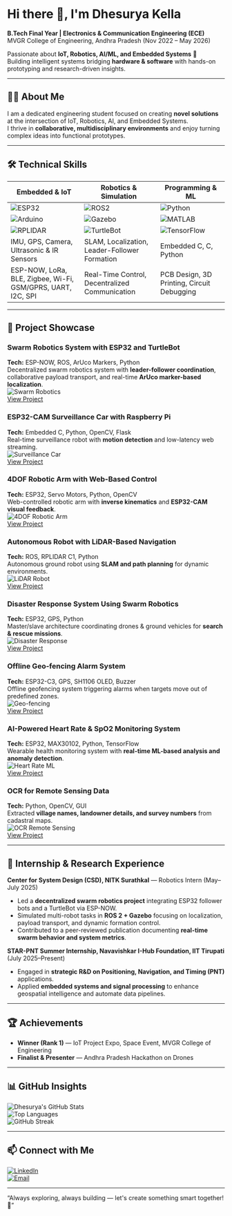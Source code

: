 # Hi there 👋, I'm Dhesurya Kella

**B.Tech Final Year | Electronics & Communication Engineering (ECE)**  
MVGR College of Engineering, Andhra Pradesh (Nov 2022 – May 2026)  

Passionate about **IoT, Robotics, AI/ML, and Embedded Systems** 🤖  
Building intelligent systems bridging **hardware & software** with hands-on prototyping and research-driven insights.

---

## 👨‍💻 About Me
I am a dedicated engineering student focused on creating **novel solutions** at the intersection of IoT, Robotics, AI, and Embedded Systems.  
I thrive in **collaborative, multidisciplinary environments** and enjoy turning complex ideas into functional prototypes.  

---

## 🛠️ Technical Skills

| Embedded & IoT | Robotics & Simulation | Programming & ML |
|----------------|--------------------|-----------------|
| ![ESP32](https://img.shields.io/badge/ESP32-32BEFF?style=flat&logo=esp32&logoColor=white) | ![ROS2](https://img.shields.io/badge/ROS2-339933?style=flat&logo=ros&logoColor=white) | ![Python](https://img.shields.io/badge/Python-3776AB?style=flat&logo=python&logoColor=white) |
| ![Arduino](https://img.shields.io/badge/Arduino-00979D?style=flat&logo=arduino&logoColor=white) | ![Gazebo](https://img.shields.io/badge/Gazebo-000000?style=flat&logo=Gazebo&logoColor=white) | ![MATLAB](https://img.shields.io/badge/MATLAB-FF6F00?style=flat&logo=matlab&logoColor=white) |
| ![RPLIDAR](https://img.shields.io/badge/RPLIDAR-C1-blue) | ![TurtleBot](https://img.shields.io/badge/TurtleBot-FFA500?style=flat) | ![TensorFlow](https://img.shields.io/badge/TensorFlow-FF6F00?style=flat&logo=tensorflow&logoColor=white) |
| IMU, GPS, Camera, Ultrasonic & IR Sensors | SLAM, Localization, Leader-Follower Formation | Embedded C, C, Python |
| ESP-NOW, LoRa, BLE, Zigbee, Wi-Fi, GSM/GPRS, UART, I2C, SPI | Real-Time Control, Decentralized Communication | PCB Design, 3D Printing, Circuit Debugging |

---

## 🚀 Project Showcase

### Swarm Robotics System with ESP32 and TurtleBot
**Tech:** ESP-NOW, ROS, ArUco Markers, Python  
Decentralized swarm robotics system with **leader-follower coordination**, collaborative payload transport, and real-time **ArUco marker-based localization**.  
![Swarm Robotics](https://raw.githubusercontent.com/DhesuryaKella/Swarm-Robotics-TurtleBot-ESP32/main/images/swarm_demo.gif)  
[View Project](https://github.com/DhesuryaKella/Swarm-Robotics-TurtleBot-ESP32)

### ESP32-CAM Surveillance Car with Raspberry Pi
**Tech:** Embedded C, Python, OpenCV, Flask  
Real-time surveillance robot with **motion detection** and low-latency web streaming.  
![Surveillance Car](https://raw.githubusercontent.com/DhesuryaKella/ESP32-CAM-Surveillance-Car/main/images/car_demo.gif)  
[View Project](https://github.com/DhesuryaKella/ESP32-CAM-Surveillance-Car)

### 4DOF Robotic Arm with Web-Based Control
**Tech:** ESP32, Servo Motors, Python, OpenCV  
Web-controlled robotic arm with **inverse kinematics** and **ESP32-CAM visual feedback**.  
![4DOF Robotic Arm](https://raw.githubusercontent.com/DhesuryaKella/4DOF-Robotic-Arm/main/images/arm_demo.gif)  
[View Project](https://github.com/DhesuryaKella/4DOF-Robotic-Arm)

### Autonomous Robot with LiDAR-Based Navigation
**Tech:** ROS, RPLIDAR C1, Python  
Autonomous ground robot using **SLAM and path planning** for dynamic environments.  
![LiDAR Robot](https://raw.githubusercontent.com/DhesuryaKella/Autonomous-Robot-LiDAR/main/images/lidar_demo.gif)  
[View Project](https://github.com/DhesuryaKella/Autonomous-Robot-LiDAR)

### Disaster Response System Using Swarm Robotics
**Tech:** ESP32, GPS, Python  
Master/slave architecture coordinating drones & ground vehicles for **search & rescue missions**.  
![Disaster Response](https://raw.githubusercontent.com/DhesuryaKella/Disaster-Response-Swarm/main/images/demo.gif)  
[View Project](https://github.com/DhesuryaKella/Disaster-Response-Swarm)

### Offline Geo-fencing Alarm System
**Tech:** ESP32-C3, GPS, SH1106 OLED, Buzzer  
Offline geofencing system triggering alarms when targets move out of predefined zones.  
![Geo-fencing](https://raw.githubusercontent.com/DhesuryaKella/Geo-fencing-Alarm/main/images/demo.gif)  
[View Project](https://github.com/DhesuryaKella/Geo-fencing-Alarm)

### AI-Powered Heart Rate & SpO2 Monitoring System
**Tech:** ESP32, MAX30102, Python, TensorFlow  
Wearable health monitoring system with **real-time ML-based analysis and anomaly detection**.  
![Heart Rate ML](https://raw.githubusercontent.com/DhesuryaKella/HeartRate-Monitoring/main/images/demo.gif)  
[View Project](https://github.com/Dhesuryakella/Heart-Disease-Prediction-System)

### OCR for Remote Sensing Data
**Tech:** Python, OpenCV, GUI  
Extracted **village names, landowner details, and survey numbers** from cadastral maps.  
![OCR Remote Sensing](https://raw.githubusercontent.com/DhesuryaKella/OCR-Remote-Sensing/main/images/demo.gif)  
[View Project](https://github.com/Dhesuryakella/Cadastral-Map-OCR-System)

---

## 🏢 Internship & Research Experience

**Center for System Design (CSD), NITK Surathkal** — Robotics Intern (May–July 2025)  
- Led a **decentralized swarm robotics project** integrating ESP32 follower bots and a TurtleBot via ESP-NOW.  
- Simulated multi-robot tasks in **ROS 2 + Gazebo** focusing on localization, payload transport, and dynamic formation control.  
- Contributed to a peer-reviewed publication documenting **real-time swarm behavior and system metrics**.

**STAR-PNT Summer Internship, Navavishkar I-Hub Foundation, IIT Tirupati** (July 2025–Present)  
- Engaged in **strategic R&D on Positioning, Navigation, and Timing (PNT)** applications.  
- Applied **embedded systems and signal processing** to enhance geospatial intelligence and automate data pipelines.

---

## 🏆 Achievements
- **Winner (Rank 1)** — IoT Project Expo, Space Event, MVGR College of Engineering  
- **Finalist & Presenter** — Andhra Pradesh Hackathon on Drones  

---

## 📊 GitHub Insights
![Dhesurya's GitHub Stats](https://github-readme-stats.vercel.app/api?username=DhesuryaKella&show_icons=true&theme=radical)  
![Top Languages](https://github-readme-stats.vercel.app/api/top-langs/?username=DhesuryaKella&layout=compact&theme=radical)  
![GitHub Streak](https://github-readme-streak-stats.herokuapp.com/?user=DhesuryaKella&theme=radical)  

---

## 📫 Connect with Me
[![LinkedIn](https://img.shields.io/badge/LinkedIn-0077B5?style=flat&logo=linkedin&logoColor=white)](https://www.linkedin.com/in/dhesurya-kella/)  
[![Email](https://img.shields.io/badge/Email-D14836?style=flat&logo=gmail&logoColor=white)](mailto:dhesuryak@gmail.com)  

---

“Always exploring, always building — let's create something smart together! 🚀”
